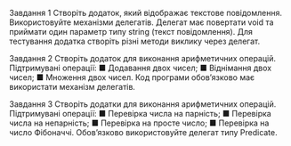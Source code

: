 Завдання 1
Створіть додаток, який відображає текстове повідомлення. Використовуйте механізми делегатів. Делегат має
повертати void та приймати один параметр типу string
(текст повідомлення). Для тестування додатка створіть
різні методи виклику через делегат.

Завдання 2
Створіть додаток для виконання арифметичних операцій. Підтримувані операції:
■ Додавання двох чисел;
■ Віднімання двох чисел;
■ Множення двох чисел.
Код програми обов’язково має використати механізм
делегатів.

Завдання 3
Створіть додатки для виконання арифметичних операцій. Підтримувані операції:
■ Перевірка числа на парність;
■ Перевірка числа на непарність;
■ Перевірка на просте число;
■ Перевірка на число Фібоначчі.
Обов’язково використовуйте делегат типу Predicate.
